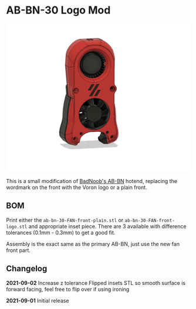 # AB-BN-30 Logo Mod

![Picture of mod](Images/ABBN30-LogoModv5.png)

This is a small modification of [BadNoob's AB-BN](https://github.com/VoronDesign/VoronUsers/tree/master/printer_mods/Badnoob/AB-BN) hotend, replacing the wordmark on the front with the Voron logo or a plain front.

## BOM
Print either the `ab-bn-30-FAN-front-plain.stl` or `ab-bn-30-FAN-front-logo.stl` and appropriate inset piece. There are 3 available with difference tolerances (0.1mm - 0.3mm) to get a good fit.

Assembly is the exact same as the primary AB-BN, just use the new fan front part.

## Changelog

**2021-09-02**
Increase z tolerance
Flipped insets STL so smooth surface is forward facing, feel free to flip over if using ironing

**2021-09-01**
Initial release